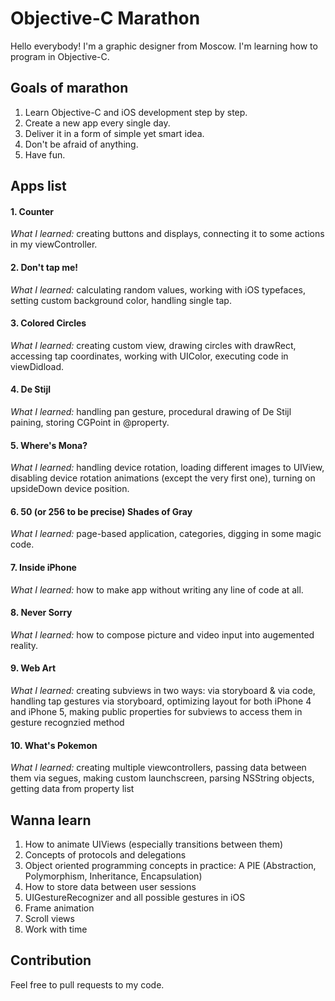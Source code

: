 Objective-C Marathon
====================

Hello everybody! I'm a graphic designer from Moscow. I'm learning how to program in Objective-C.

## Goals of marathon

1. Learn Objective-C and iOS development step by step.
2. Create a new app every single day.
3. Deliver it in a form of simple yet smart idea.
4. Don't be afraid of anything.
5. Have fun.


## Apps list

#### 1. Counter
*What I learned:* creating buttons and displays, connecting it to some actions in my viewController.

#### 2. Don't tap me!
*What I learned:* calculating random values, working with iOS typefaces, setting custom background color, handling single tap.

#### 3. Colored Circles
*What I learned:* creating custom view, drawing circles with drawRect, accessing tap coordinates, working with UIColor, executing code in viewDidload.

#### 4. De Stijl
*What I learned:* handling pan gesture, procedural drawing of De Stijl paining, storing CGPoint in @property.

#### 5. Where's Mona?
*What I learned:* handling device rotation, loading different images to UIView, disabling device rotation animations (except the very first one), turning on upsideDown device position.

#### 6. 50 (or 256 to be precise) Shades of Gray
*What I learned:* page-based application, categories, digging in some magic code.

#### 7. Inside iPhone
*What I learned:* how to make app without writing any line of code at all.

#### 8. Never Sorry
*What I learned:* how to compose picture and video input into augemented reality.

#### 9. Web Art
*What I learned:* creating subviews in two ways: via storyboard & via code, handling tap gestures via storyboard, optimizing layout for both iPhone 4 and iPhone 5, making public properties for subviews to access them in gesture recognzied method

#### 10. What's Pokemon
*What I learned:* creating multiple viewcontrollers, passing data between them via segues, making custom launchscreen, parsing NSString objects, getting data from property list


## Wanna learn
1. How to animate UIViews (especially transitions between them)
2. Concepts of protocols and delegations
3. Object oriented programming concepts in practice: A PIE (Abstraction, Polymorphism, Inheritance, Encapsulation)
4. How to store data between user sessions
5. UIGestureRecognizer and all possible gestures in iOS
6. Frame animation
7. Scroll views
8. Work with time

## Contribution
Feel free to pull requests to my code.
